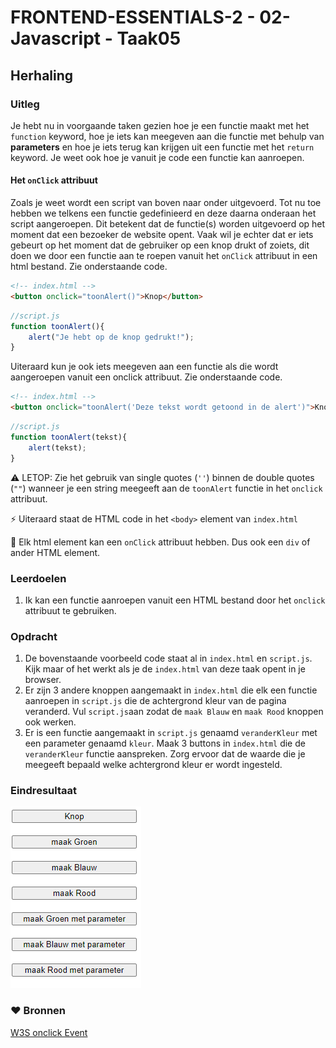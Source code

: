 # FRONTEND-ESSENTIALS-2 - 02-Javascript - Taak05

## Herhaling

### Uitleg

Je hebt nu in voorgaande taken gezien hoe je een functie maakt met het `function` keyword, hoe je iets kan meegeven aan die functie met behulp van **parameters** en hoe je iets terug kan krijgen uit een functie met het `return` keyword. Je weet ook hoe je vanuit je code een functie kan aanroepen.

#### Het `onClick` attribuut 

Zoals je weet wordt een script van boven naar onder uitgevoerd. Tot nu toe hebben we telkens een functie gedefinieerd en deze daarna onderaan het script aangeroepen. Dit betekent dat de functie(s) worden uitgevoerd op het moment dat een bezoeker de website opent. Vaak wil je echter dat er iets gebeurt op het moment dat de gebruiker op een knop drukt of zoiets, dit doen we door een functie aan te roepen vanuit het `onClick` attribuut in een html bestand. Zie onderstaande code.

```HTML
<!-- index.html -->
<button onclick="toonAlert()">Knop</button>
```

```js
//script.js
function toonAlert(){
    alert("Je hebt op de knop gedrukt!");
}
```
Uiteraard kun je ook iets meegeven aan een functie als die wordt aangeroepen vanuit een onclick attribuut. Zie onderstaande code.
```HTML
<!-- index.html -->
<button onclick="toonAlert('Deze tekst wordt getoond in de alert')">Knop</button>
```

```js
//script.js
function toonAlert(tekst){
    alert(tekst);
}
```
:warning: LETOP: Zie het gebruik van single quotes (`''`) binnen de double quotes (`""`) wanneer je een string meegeeft aan de `toonAlert` functie in het `onclick` attribuut. 

:zap: Uiteraard staat de HTML code in het `<body>` element van `index.html`  

:rocket: Elk html element kan een `onClick` attribuut hebben. Dus ook een `div` of ander HTML element.

### Leerdoelen

1. Ik kan een functie aanroepen vanuit een HTML bestand door het `onclick` attribuut te gebruiken.
### Opdracht

1. De bovenstaande voorbeeld code staat al in `index.html` en `script.js`. Kijk maar of het werkt als je de `index.html` van deze taak opent in je browser. 
2. Er zijn 3 andere knoppen aangemaakt in `index.html` die elk een functie aanroepen in `script.js` die de achtergrond kleur van de pagina veranderd. Vul `script.js`aan zodat de `maak Blauw` en `maak Rood` knoppen ook werken.
3. Er is een functie aangemaakt in `script.js` genaamd `veranderKleur` met een parameter genaamd `kleur`. Maak 3 buttons in `index.html` die de `veranderKleur` functie aanspreken. Zorg ervoor dat de waarde die je meegeeft bepaald welke achtergrond kleur er wordt ingesteld.

### Eindresultaat

![](img/taak05-kleuren.gif)

### :heart: Bronnen

[W3S onclick Event](https://www.w3schools.com/jsref/event_onclick.asp)